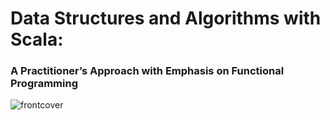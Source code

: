 # Data Structures and Algorithms with Scala:
### A Practitioner’s Approach with Emphasis on Functional Programming

![frontcover](https://images-na.ssl-images-amazon.com/images/I/41+0JMPo+pL._SX328_BO1,204,203,200_.jpg)
